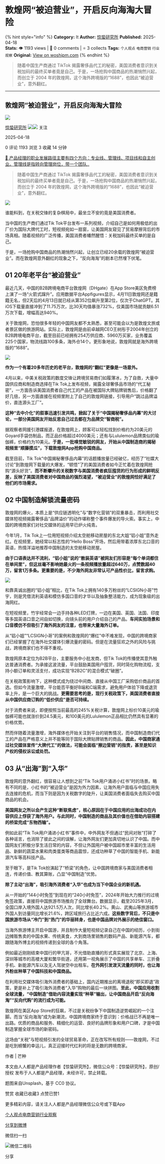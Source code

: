 # 敦煌网“被迫营业”，开启反向海淘大冒险
{% hint style="info" %}
**Category:** It
**Author:** [惊蛰研究所](https://www.woshipm.com/u/1429718)
**Published:** 2025-04-18  
**Stats:** 👁️ 1193 views | 💬 0 comments | ⭐ 3 collects
**Tags:** `个人观点` `电商营销` `行业观察`
**Original:** [View on woshipm.com](https://www.woshipm.com/it/6206476.html)
{% endhint %}
> 随着中国生产商通过 TikTok 揭露奢侈品代工的秘密，美国消费者意识到关税加码的最终买单者竟是自己。于是，一场抢购中国商品的热潮悄然兴起，而创立于 2004 年的敦煌网，这个海外跨境版的“1688”，也因此“被迫营业”，意外翻红。

---

## 敦煌网“被迫营业”，开启反向海淘大冒险

[![](https://image.woshipm.com/wp-files/2022/05/vWr6ua7X92nPCZHvetmo.jpg!/both/72x72)](https://www.woshipm.com/u/1429718)

[惊蛰研究所](https://www.woshipm.com/u/1429718) ![](https://static.woshipm.com/tag/1122_1@2x.png)![](https://static.woshipm.com/tag/2104_1@2x.png) 关注

2025-04-18

0 评论 1193 浏览 3 收藏 14 分钟

[🔗 产品经理的职业发展路径主要有四个方向：专业线、管理线、项目线和自主创业。管理线是指转向管理岗位，带一个团队..](https://ke.qidianla.com/courses/90pm)

> 随着中国生产商通过 TikTok 揭露奢侈品代工的秘密，美国消费者意识到关税加码的最终买单者竟是自己。于是，一场抢购中国商品的热潮悄然兴起，而创立于 2004 年的敦煌网，这个海外跨境版的“1688”，也因此“被迫营业”，意外翻红。

![](https://image.woshipm.com/2024/09/05/bdb3cea8-6b6a-11ef-b388-00163e142b65.png)

谁能料到，在关税交锋的复杂棋局中，最坐立不安的竟是美国消费者。

当中国的生产商们通过Tik Tok平台发布一系列视频，介绍自己是如何用极低的出厂价为国际大牌代工时，短视频宛如一扇窗，让美国网友窥见了贸易摩擦背后的市场真相。随着视频的广泛传播，美国消费者幡然醒悟：关税加码最终买单的是自己。

于是，一场抢购中国商品的热潮悄然兴起，让创立已经20余载的敦煌网“被迫营业”。而在敦煌网意外翻红的现象之下，“反向海淘”的剧本已然埋下伏笔。

## 01 20年老平台“被迫营业”

最近几天，中国的B2B跨境电商平台敦煌网（DHgate）在App Store美区免费榜上演了一场“火箭式蹿升”。应用数据平台Appfigures显示，4月11日敦煌网还是籍籍无名，但2天后的4月13日就已经从第352位飙升至第2位，仅次于ChatGPT。其iOS下载量直接冲到了11.75万次，比30天均值暴涨732%，仅美国市场就贡献6.51万次下载，增幅高达940%。

关于敦煌网，恐怕很多年轻的中国网友都不太熟悉，甚至可能会以为是敦煌文旅或者景区做的旅游网站。实际上，敦煌网是由前卓越网CEO王树彤于2004年创立的B2B跨境电商平台，截至目前已经拥有254万供应商、5960万买家，业务覆盖225个国家，物流线路100多条，海外仓14个。更形象地说，敦煌网就是海外跨境版的“1688”。

![](https://image.woshipm.com/2025/04/17/ce485bb6-1b6f-11f0-b222-00163e09d72f.png)

**作为一个有着20多年历史的老平台，敦煌网的“翻红”更像是一场意外。**

4月以来，中美关税政策的数度交锋让跨境贸易商们如履薄冰，为了自救，大量中国供应商和制造商选择在Tik Tok上发布视频，揭露全球奢侈品市场的“代工秘密”，一方面告诉美国消费者自己代工的产品在被国际大牌贴牌销售后，价格翻了好几倍，另一方面直接在视频里附上了自己的敦煌网链接，引导用户“跳过品牌溢价，直连源头工厂”。

**这种“去中介化”的叙事迅速引发共鸣，掀起了关于“中国揭秘奢侈品内幕”的大讨论，一部分美国网友开始反思自己过去都在为品牌交“智商税”。**

据观察者网援引港媒报道，在敦煌网上，顾客可以轻松找到价格约为20美元的Goyard手袋仿制品，而正品价格超过4000美元；还有与Lululemon品牌类似的瑜伽裤，价格约为10美元。**于是，一批嗅觉敏锐的网友，开始从中国制造商的揭秘视频里“顺藤摸瓜”，下载敦煌网App抢购中国商品。**

截至目前，Tik Tok“中国揭秘奢侈品内幕”的话题播放量已经破亿，经历了“社媒大讨论”到敦煌网下载量的大爆发，“顿悟”了的美国消费者如今正忙着在敦煌网抢购“源头好货”。**而不断攀升的关税数字与美国消费者疯狂囤货的行为形成的鲜明反差，反映了美国消费者对中国商品的强烈渴望，“被迫营业”的敦煌网恰好满足了他们的市场需求。**

## 02 中国制造解锁流量密码

敦煌网的爆火，本质上是“供应链透明化”与“数字化营销”的双重暴击，而利用社交媒体短视频揭露奢侈品“品牌溢价”的动作堪称整个事件爆发的导火索。事实上，中国的跨境商家们对社交媒体的运用早已炉火纯青。

今年1月，Tik Tok上一位用短视频介绍太空舱移动房屋的东北大姐“铝小姐”意外走红。在视频里，她经常以标志性的“Hello Boss”开场，然后用带着浓厚东北口音的英语，热情洋溢地推荐中国制造的太空舱移动房屋。

**由于口语表达并不流利，“铝小姐”说的“散装英语”被网友们形容是“每个单词都住在单间里”，但这丝毫不影响她最火的一条视频播放量超过640万，点赞数超40万，留言1万多条。更重要的是，不少海外网友非常认可产品性价比，留言求购。**

![](https://image.woshipm.com/2025/04/17/cfd9c960-1b6f-11f0-b222-00163e09d72f.png)

和靠真诚出圈的“铝小姐”相比，在Tik Tok上拥有140多万粉丝的“LCSIGN小哥”竹宇，则是凭借流利英语和模仿多国口音的才华以及抽象整活能力，成为现象级的出海网红。

在短视频里，竹宇经常会一边手持各种LED灯牌，一边在美国、英国、法国、印度等多国英语口音之间自如切换，向镜头前的用户介绍自己的产品。**车间实拍场景和口音模仿不但吸引了海外网友的注意，也带来大量海外订单。**

从“铝小姐”“LCSIGN小哥”的案例和敦煌网的“爆红”中不难发现，中国的跨境商家们已经掌握了在海外社交媒体引爆流量的密码。但是在流量狂欢之外的风险与挑战，跨境商家们也不得不重视。

敦煌网原本定位为B2B平台，主要服务中小批发商，但Tik Tok的传播使其意外触达普通消费者。为承接这波流量，平台鼓励美国用户囤货，同时简化购物流程，支持小额订单和灵活支付，成功实现“B2B2C”的混合模式“破圈”。

在关税政策影响下，这种模式成为绕过中间商、直接从中国工厂采购低价商品的首选。但如今流量激增，平台能否平衡好B端和C端需求，避免用户体验下降或退货率上升，是一个巨大的挑战。**更需要思考的是，现行关税政策下，美国消费者直接从中国供应商订购的“低价供应”是否可持续。**

对于消费者来说，即便按照当前最高的245%关税计算，敦煌网上标价10美元的瑜伽裤可能也就涨价到24.5美元，和100美元的Lululemon正品相比仍然具有显著的价格优势。

然而伴随着流量激增，海外媒体也开始关注到平台的销售情况，而中国制造商们代工的产品在严格意义上并不能等同于国际大牌贴牌销售的商品。**因此，中国商家通过社交媒体宣传“大牌代工”的做法，可能会面临“擦边营销”的指责，甚至是知识产权的侵权诉讼或处罚。**

## 03 从“出海”到“入华”

敦煌网的意外翻红，很容易让人想到之前“Tik Tok用户涌进小红书”时的场景。略有不同的是，小红书的“被迫营业”是因为外力因素，让海外用户面临与中国应用失去连接的危机，而当下则是因为关税数字的陡升，让美国消费者面临失去购买中国商品的机会。

**美国网友之所以会产生这种“断联焦虑”，核心原因在于中国应用的出海成功在内容供应上俘获了海外用户。与此同时，中国制造的商品及其价值也在借助内容搭建的桥梁完成“东物西输”。**

例如此前“Tik Tok用户涌进小红书”事件中，中外网友不但通过“民间对账”打碎了各种谣言，也消除了彼此之间的误解，让海外网友们更加真切地认识了中国。而中国网友们积极分享生活日常的内容，不但让外国用户被中国超市里丰富的生活用品、新鲜的蔬菜水果和肉类蛋类等商品震惊，还成功种草了中国的智能手机、新能源汽车等高科技产品。

至于眼下，是Tik Tok扮演起了“桥梁”的角色，让中国跨境商家与美国消费者相连，传递价值、教其算账，凸显“中国制造”优势。

**除了主动“出海”，吸引海外消费者“入华”也成为当下中国企业的新机遇。**

从一开始的“144小时免签”到现在的“240小时免签”，2024年开始大力推行的过境免签政策，直接将中国旅游市场推向了全球舞台。数据显示，截至2025年3月，全国口岸入境外国人达921.5万人次，同比增长40.2%。黄山、武夷山等旅游城市外国人到访量同比增长21.6%，跨区域旅行占比近六成。**这些数字背后，不只是中国旅游市场从“冷门”到“热门”的华丽转身，也是中国品牌对外展示的绝佳窗口。**

当海外旅游博主开启中国游，并且制作大量短视频记录自己在中国的经历，小到街边摊贩售卖的中国水果、传统美食，大到商场里销售的数码产品、新能源汽车，都跟随海外博主的视频传递到全球的各个角落。

例如最近刚刚结束中国行的甲亢哥，不光借助直播的形式真实展现了北京、上海、深圳等城市的高楼大厦和繁华街道，还用第一视角展示了中国的共享单车、三折叠手机、新能源汽车以及无人驾驶空中出租车。**在外网引发泼天流量的同时，也让海外粉丝种草了中国科技和中国商品。**

在利用社交媒体吸引海外消费者的基础上，国内近期推出的离境退税“即买即退”政策，更是补上了吸引海外消费者“入华”购物的最后一块拼图。**至此，中国应用收割全球流量，“中国制造”借助内容流量实现“种草”输出，让中国商品开启“反向海淘”“反向代购”的流行成为可能。**

敦煌网在美区App Store的狂飙，不过是关税纷争下中国制造逆势崛起的一个注脚。而当“反向海淘”成为新潮流，中国跨境商家终于意识到：价格战已不再是唯一出路。优质的商品和服务、精细化的运营、良好的品牌形象和用户口碑，才是中国制造掌握全球市场的新密码。

这场由“关税”与短视频引发的全球贸易革命，正在改写所有规则——敦煌网，不过是吃到螃蟹的幸运儿，真正迎接时代红利的将是无数的跨境商家。

作者 | 芒种

本文由人人都是产品经理作者【惊蛰研究所】，微信公众号：【惊蛰研究所】，原创/授权 发布于人人都是产品经理，未经许可，禁止转载。

题图来自Unsplash，基于 CC0 协议。

赞赏 收藏已收藏3 点赞已赞1

更多精彩内容，请关注人人都是产品经理微信公众号或下载App

[个人观点](https://www.woshipm.com/tag/%e4%b8%aa%e4%ba%ba%e8%a7%82%e7%82%b9)[电商营销](https://www.woshipm.com/tag/%e7%94%b5%e5%95%86%e8%90%a5%e9%94%80)[行业观察](https://www.woshipm.com/tag/%e8%a1%8c%e4%b8%9a%e8%a7%82%e5%af%9f)

[分享到微博](https://service.weibo.com/share/share.php?appkey=2775287854&title=敦煌网“被迫营业”，开启反向海淘大冒险&url=https://www.woshipm.com/it/6206476.html&pic=https://image.woshipm.com/2024/09/05/bdb3cea8-6b6a-11ef-b388-00163e142b65.png)

微信扫一扫

![微信二维码](https://api.pwmqr.com/qrcode/create/?url=https://www.woshipm.com/it/6206476.html)

分享